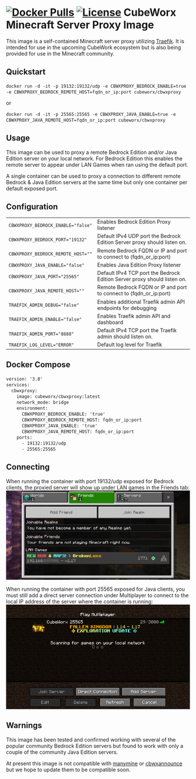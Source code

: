 [![Docker Pulls](https://img.shields.io/docker/pulls/cubeworx/cbwxproxy.svg)](https://hub.docker.com/r/cubeworx/cbwxproxy)
[![License](https://img.shields.io/badge/license-MIT-blue.svg)](https://github.com/cubeworx/cbwxproxy/blob/master/LICENSE)
CubeWorx Minecraft Server Proxy Image
==============

This image is a self-contained Minecraft server proxy utilizing [Traefik](https://traefik.io). It is intended for use in the upcoming CubeWork ecosystem but is also being provided for use in the Minecraft community.

## Quickstart

```
docker run -d -it -p 19132:19132/udp -e CBWXPROXY_BEDROCK_ENABLE=true -e CBWXPROXY_BEDROCK_REMOTE_HOST=fqdn_or_ip:port cubeworx/cbwxproxy
```
or
```
docker run -d -it -p 25565:25565 -e CBWXPROXY_JAVA_ENABLE=true -e CBWXPROXY_JAVA_REMOTE_HOST=fqdn_or_ip:port cubeworx/cbwxproxy
```

## Usage

This image can be used to proxy a remote Bedrock Edition and/or Java Edition server on your local network. For Bedrock Edition this enables the remote server to appear under LAN Games when ran using the default port.

A single container can be used to proxy a connection to different remote Bedrock & Java Edition servers at the same time but only one container per default exposed port.

## Configuration

|                                    |                                                                          |
|------------------------------------|--------------------------------------------------------------------------|
| `CBWXPROXY_BEDROCK_ENABLE="false"` | Enables Bedrock Edition Proxy listener                                   |
| `CBWXPROXY_BEDROCK_PORT="19132"`   | Default IPv4 UDP port the Bedrock Edition Server proxy should listen on. |
| `CBWXPROXY_BEDROCK_REMOTE_HOST=""` | Remote Bedrock FQDN or IP and port to connect to (fqdn_or_ip:port)       |
| `CBWXPROXY_JAVA_ENABLE="false"`    | Enables Java Edition Proxy listener                                      |
| `CBWXPROXY_JAVA_PORT="25565"`      | Default IPv4 TCP port the Bedrock Edition Server proxy should listen on. |
| `CBWXPROXY_JAVA_REMOTE_HOST=""`    | Remote Bedrock FQDN or IP and port to connect to (fqdn_or_ip:port)       |
| `TRAEFIK_ADMIN_DEBUG="false"`      | Enables additional Traefik admin API endpoints for debugging             |
| `TRAEFIK_ADMIN_ENABLE="false"`     | Enables Traefik admin API and dashboard                                  |
| `TRAEFIK_ADMIN_PORT="8888"`        | Default IPv4 TCP port the Traefik admin should listen on.                |
| `TRAEFIK_LOG_LEVEL="ERROR"`        | Default log level for Traefik                                            |

## Docker Compose
```
version: '3.8'
services:
  cbwxproxy:
    image: cubeworx/cbwxproxy:latest
    network_mode: bridge
    environment:
      CBWXPROXY_BEDROCK_ENABLE: 'true'
      CBWXPROXY_BEDROCK_REMOTE_HOST: fqdn_or_ip:port
      CBWXPROXY_JAVA_ENABLE: 'true'
      CBWXPROXY_JAVA_REMOTE_HOST: fqdn_or_ip:port
    ports:
      - 19132:19132/udp
      - 25565:25565
```

## Connecting

When running the container with port 19132/udp exposed for Bedrock clients, the proxied server will show up under LAN games in the Friends tab:
![](docs/BedrockToBrokenLens.jpg)

When running the container with port 25565 exposed for Java clients, you must still add a direct server connection under Multiplayer to connect to the local IP address of the server where the container is running:
![](docs/JavaToFallenKingdom.png)

## Warnings

This image has been tested and confirmed working with several of the popular community Bedrock Edition servers but found to work with only a couple of the community Java Edition servers.

At present this image is not compatible with [manymine](https://github.com/illiteratealliterator/manymine) or [cbwxannounce](https://github.com/cubeworx/cbwxannounce) but we hope to update them to be compatible soon.